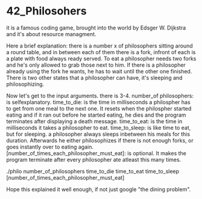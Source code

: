# 42_Philosohers
it is a famous coding game, brought into the world by Edsger W. Dijkstra and it's about resource managment.

Here a brief explanation:
there is a number x of philosophers sitting around a round table, and
in between each of them there is a fork, infront of each is a plate with food
always ready served. To eat a philosopher needs two forks and he's only allowed
to grab those next to him. If there is a philosopher already using the fork he wants,
he has to wait until the other one finished. There is two other states that a philosopher
can have, it's sleeping and philosophizing.

Now let's get to the input arguments. there is 3-4.
  number_of philosophers: is selfexplanatory.
  time_to_die: is the time in milliseconds a philospher has to get from one meal to the next one.
It resets when the philospher started eating and if it ran out before he started eating, he dies
and the program terminates after displaying a death message.
  time_to_eat: is the time in milliseconds it takes a philosopher to eat.
  time_to_sleep: is like time to eat, but for sleeping. a philosopher always sleeps inbetween his meals
for this duration. Afterwards he either philosophizes if there is not enough forks, or goes instantly over
to eating again.
  [number_of_times_each_philosopher_must_eat]: is optional. It makes the program terminate after every
philosopher ate atleast this many times.
 
./philo number_of_philosophers time_to_die time_to_eat time_to_sleep [number_of_times_each_philosopher_must_eat]

Hope this explained it well enough, if not just google "the dining problem".
